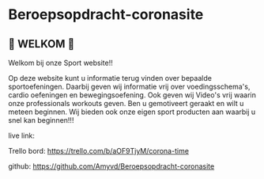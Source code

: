 # Beroepsopdracht-coronasite

## :clap: WELKOM :clap:

Welkom bij onze Sport website!!

Op deze website kunt u informatie terug vinden over bepaalde sportoefeningen.
Daarbij geven wij informatie vrij over voedingsschema's, cardio oefeningen en bewegingsoefening.
Ook geven wij Video's vrij waarin onze professionals workouts geven.
Ben u gemotiveert geraakt en wilt u meteen beginnen. 
Wij bieden ook onze eigen sport producten aan waarbij u snel kan beginnen!!!



live link:


Trello bord:
https://trello.com/b/aOF9TjyM/corona-time

github:
https://github.com/Amyvd/Beroepsopdracht-coronasite